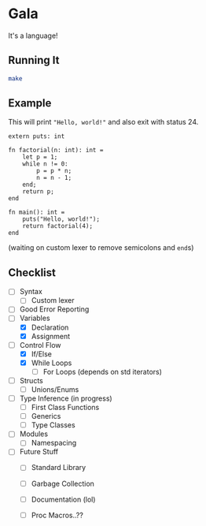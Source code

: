 Gala
====

It's a language!

Running It
----------

```bash
make
```

Example
-------

This will print `"Hello, world!"` and also exit with status 24.

```
extern puts: int

fn factorial(n: int): int =
    let p = 1;
    while n != 0:
        p = p * n;
        n = n - 1;
    end;
    return p;
end

fn main(): int =
    puts("Hello, world!");
    return factorial(4);
end
```

(waiting on custom lexer to remove semicolons and `end`s)

Checklist
---------

- [ ] Syntax
  - [ ] Custom lexer
- [ ] Good Error Reporting
- [ ] Variables
  - [x] Declaration
  - [x] Assignment
- [ ] Control Flow
  - [x] If/Else
  - [x] While Loops
    - [ ] For Loops (depends on std iterators)
- [ ] Structs
  - [ ] Unions/Enums
- [ ] Type Inference (in progress) 
  - [ ] First Class Functions
  - [ ] Generics
  - [ ] Type Classes
- [ ] Modules
  - [ ] Namespacing
- [ ] Future Stuff
  - [ ] Standard Library
  - [ ] Garbage Collection
  - [ ] Documentation (lol)
  - [ ] Proc Macros..??

